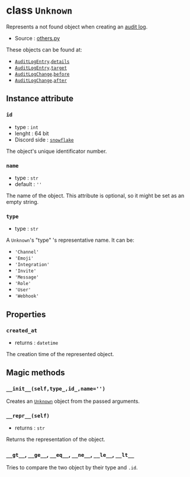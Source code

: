 # class `Unknown`

Represents a not found object when creating an [audit log](AuditLog.md).

- Source : [others.py](https://github.com/HuyaneMatsu/hata/blob/master/hata/others.py) 

These objects can be found at:
- [`AuditLogEntry`](AuditLogEntry.md).[`details`](AuditLogEntry.md#details)
- [`AuditLogEntry`](AuditLogEntry.md).[`target`](AuditLogEntry.md#target)
- [`AuditLogChange`](AuditLogChange.md).[`before`](AuditLogChange.md#before)
- [`AuditLogChange`](AuditLogChange.md).[`after`](AuditLogChange.md#after)

## Instance attribute

### `id`

- type : `int`
- lenght : 64 bit
- Discord side : [`snowflake`](https://github.com/discordapp/discord-api-docs/blob/master/docs/Reference.md#snowflakes)
    
The object's unique identificator number.

### `name`

- type : `str`
- default : `''`

The name of the object. This attribute is optional, so it might be set as an
empty string.

### `type`

- type : `str`

A `Unknown`'s "type" 's representative name. It can be:

- `'Channel'`
- `'Emoji'`
- `'Integration'`
- `'Invite'`
- `'Message'`
- `'Role'`
- `'User'`
- `'Webhook'`

## Properties

### `created_at`

- returns : `datetime`

The creation time of the represented object.

## Magic methods

### `__init__(self,type_,id_,name='')`

Creates an [`Unknown`](Unknown.md) object from the passed arguments.

### `__repr__(self)`

- returns : `str`

Returns the representation of the object.

### `__gt__`, `__ge__`, `__eq__`, `__ne__`, `__le__`, `__lt__`

Tries to compare the two object by their type and `.id`.
